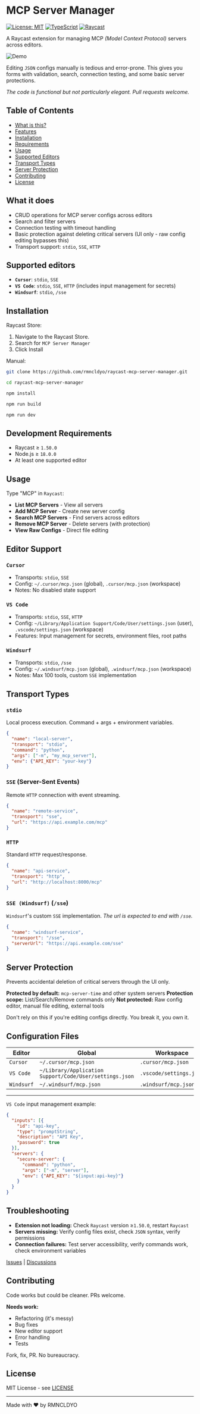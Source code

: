 # MCP Server Manager

[![License: MIT](https://img.shields.io/badge/License-MIT-yellow.svg)](https://opensource.org/licenses/MIT)
[![TypeScript](https://img.shields.io/badge/TypeScript-007ACC?logo=typescript&logoColor=white)](https://www.typescriptlang.org/)
[![Raycast](https://img.shields.io/badge/Raycast-FF6363?logo=raycast&logoColor=white)](https://raycast.com/)

A Raycast extension for managing MCP *(Model Context Protocol)* servers across editors.

![Demo](assets/demo.gif)

Editing `JSON` configs manually is tedious and error-prone. This gives you forms with validation, search, connection testing, and some basic server protections.

*The code is functional but not particularly elegant. Pull requests welcome.*

## Table of Contents

- [What is this?](#what-is-this)
- [Features](#features)
- [Installation](#installation)
- [Requirements](#requirements)
- [Usage](#usage)
- [Supported Editors](#supported-editors)
- [Transport Types](#transport-types)
- [Server Protection](#server-protection)
- [Contributing](#contributing)
- [License](#license)

## What it does

- CRUD operations for MCP server configs across editors
- Search and filter servers
- Connection testing with timeout handling
- Basic protection against deleting critical servers (UI only - raw config editing bypasses this)
- Transport support: `stdio`, `SSE`, `HTTP`

## Supported editors

- **`Cursor`**: `stdio`, `SSE`
- **`VS Code`**: `stdio`, `SSE`, `HTTP` (includes input management for secrets)
- **`Windsurf`**: `stdio`, `/sse`

## Installation

Raycast Store:

1. Navigate to the Raycast Store.
2. Search for `MCP Server Manager`
3. Click Install

Manual:
```bash
git clone https://github.com/rmncldyo/raycast-mcp-server-manager.git
```
```bash
cd raycast-mcp-server-manager
```
```bash
npm install
```
```bash
npm run build
```
```bash
npm run dev
```

## Development Requirements

- Raycast ≥ `1.50.0`
- Node.js ≥ `18.0.0`
- At least one supported editor

## Usage

Type "MCP" in `Raycast`:

- **List MCP Servers** - View all servers
- **Add MCP Server** - Create new server config
- **Search MCP Servers** - Find servers across editors
- **Remove MCP Server** - Delete servers (with protection)
- **View Raw Configs** - Direct file editing

## Editor Support

### `Cursor`
- Transports: `stdio`, `SSE`
- Config: `~/.cursor/mcp.json` (global), `.cursor/mcp.json` (workspace)
- Notes: No disabled state support

### `VS Code`
- Transports: `stdio`, `SSE`, `HTTP`
- Config: `~/Library/Application Support/Code/User/settings.json` (user), `.vscode/settings.json` (workspace)
- Features: Input management for secrets, environment files, root paths

### `Windsurf`
- Transports: `stdio`, `/sse`
- Config: `~/.windsurf/mcp.json` (global), `.windsurf/mcp.json` (workspace)
- Notes: Max 100 tools, custom `SSE` implementation

## Transport Types

### `stdio`
Local process execution. Command + args + environment variables.

```json
{
  "name": "local-server",
  "transport": "stdio",
  "command": "python",
  "args": ["-m", "my_mcp_server"],
  "env": {"API_KEY": "your-key"}
}
```

### `SSE` (Server-Sent Events)
Remote `HTTP` connection with event streaming.

```json
{
  "name": "remote-service",
  "transport": "sse",
  "url": "https://api.example.com/mcp"
}
```

### `HTTP`
Standard `HTTP` request/response.

```json
{
  "name": "api-service",
  "transport": "http",
  "url": "http://localhost:8000/mcp"
}
```

### `SSE (Windsurf)` (`/sse`)
`Windsurf`'s custom `SSE` implementation. *The url is expected to end with `/sse`.*

```json
{
  "name": "windsurf-service",
  "transport": "/sse",
  "serverUrl": "https://api.example.com/sse"
}
```

## Server Protection

Prevents accidental deletion of critical servers through the UI only.

**Protected by default:** `mcp-server-time` and other system servers
**Protection scope:** List/Search/Remove commands only
**Not protected:** Raw config editor, manual file editing, external tools

Don't rely on this if you're editing configs directly. You break it, you own it.

## Configuration Files

| Editor | Global | Workspace |
|--------|--------|-----------|
| `Cursor` | `~/.cursor/mcp.json` | `.cursor/mcp.json` |
| `VS Code` | `~/Library/Application Support/Code/User/settings.json` | `.vscode/settings.json` |
| `Windsurf` | `~/.windsurf/mcp.json` | `.windsurf/mcp.json` |

---

`VS Code` input management example:

```json
{
  "inputs": [{
    "id": "api-key", 
    "type": "promptString", 
    "description": "API Key", 
    "password": true
  }],
  "servers": {
    "secure-server": {
      "command": "python",
      "args": ["-m", "server"],
      "env": {"API_KEY": "${input:api-key}"}
    }
  }
}
```

## Troubleshooting

- **Extension not loading:** Check `Raycast` version ≥`1.50.0`, restart `Raycast`
- **Servers missing:** Verify config files exist, check `JSON` syntax, verify permissions
- **Connection failures:** Test server accessibility, verify commands work, check environment variables

[Issues](https://github.com/rmncldyo/raycast-mcp-server-manager/issues) | [Discussions](https://github.com/rmncldyo/raycast-mcp-server-manager/discussions)

## Contributing

Code works but could be cleaner. PRs welcome.

**Needs work:**
- Refactoring (it's messy)
- Bug fixes
- New editor support
- Error handling
- Tests

Fork, fix, PR. No bureaucracy.

## License

MIT License - see [LICENSE](LICENSE)

---

Made with ❤️ by RMNCLDYO